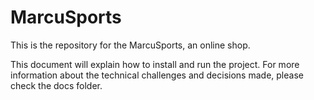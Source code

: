 # MarcuSports
This is the repository for the MarcuSports, an online shop.

This document will explain how to install and run the project. For more information about the technical challenges and decisions made, please check the docs folder.
